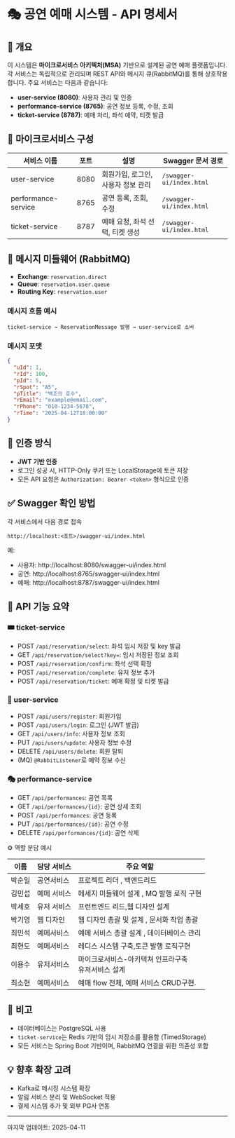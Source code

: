 # 🎭 공연 예매 시스템 - API 명세서

## 📌 개요
이 시스템은 **마이크로서비스 아키텍처(MSA)** 기반으로 설계된 공연 예매 플랫폼입니다. 각 서비스는 독립적으로 관리되며 REST API와 메시지 큐(RabbitMQ)를 통해 상호작용합니다. 주요 서비스는 다음과 같습니다:

- **user-service (8080)**: 사용자 관리 및 인증
- **performance-service (8765)**: 공연 정보 등록, 수정, 조회
- **ticket-service (8787)**: 예매 처리, 좌석 예약, 티켓 발급

## 🧩 마이크로서비스 구성

| 서비스 이름           | 포트  | 설명                            | Swagger 문서 경로       |
|------------------------|-------|-----------------------------------|---------------------------|
| user-service           | 8080  | 회원가입, 로그인, 사용자 정보 관리 | `/swagger-ui/index.html` |
| performance-service    | 8765  | 공연 등록, 조회, 수정             | `/swagger-ui/index.html` |
| ticket-service         | 8787  | 예매 요청, 좌석 선택, 티켓 생성   | `/swagger-ui/index.html` |


## 🔁 메시지 미들웨어 (RabbitMQ)

- **Exchange**: `reservation.direct`
- **Queue**: `reservation.user.queue`
- **Routing Key**: `reservation.user`

### 메시지 흐름 예시
```
ticket-service → ReservationMessage 발행 → user-service로 소비
```

### 메시지 포맷
```json
{
  "uId": 1,
  "rId": 100,
  "pId": 5,
  "rSpot": "A5",
  "pTitle": "백조의 호수",
  "rEmail": "example@email.com",
  "rPhone": "010-1234-5678",
  "rTime": "2025-04-12T18:00:00"
}
```

## 🔐 인증 방식

- **JWT 기반 인증**
- 로그인 성공 시, HTTP-Only 쿠키 또는 LocalStorage에 토큰 저장
- 모든 API 요청은 `Authorization: Bearer <token>` 형식으로 인증

## ✅ Swagger 확인 방법

각 서비스에서 다음 경로 접속
```
http://localhost:<포트>/swagger-ui/index.html
```

예:
- 사용자: http://localhost:8080/swagger-ui/index.html
- 공연: http://localhost:8765/swagger-ui/index.html
- 예매: http://localhost:8787/swagger-ui/index.html


## 📁 API 기능 요약

### 🎟️ ticket-service
- POST `/api/reservation/select`: 좌석 임시 저장 및 key 발급
- GET `/api/reservation/select?key=`: 임시 저장된 정보 조회
- POST `/api/reservation/confirm`: 좌석 선택 확정
- POST `/api/reservation/complete`: 유저 정보 추가
- POST `/api/reservation/ticket`: 예매 확정 및 티켓 발급

### 👤 user-service
- POST `/api/users/register`: 회원가입
- POST `/api/users/login`: 로그인 (JWT 발급)
- GET `/api/users/info`: 사용자 정보 조회
- PUT `/api/users/update`: 사용자 정보 수정
- DELETE `/api/users/delete`: 회원 탈퇴
- (MQ) `@RabbitListener`로 예약 정보 수신

### 🎭 performance-service
- GET `/api/performances`: 공연 목록
- GET `/api/performances/{id}`: 공연 상세 조회
- POST `/api/performances`: 공연 등록
- PUT `/api/performances/{id}`: 공연 수정
- DELETE `/api/performances/{id}`: 공연 삭제


⚙️ 역할 분담 예시

| 이름  | 담당 서비스              | 주요 역할                          |
|-----|---------------------|--------------------------------|
| 박순일 | 공연서비스               |  프로젝트 리더 , 백엔드리드               |
| 김민섭 | 예메 서비스              | 메세지 미들웨어 설계 , MQ 발행 로직 구현      |
| 박세호 | 유저 서비스              | 프런트엔드 리드,웹 디자인 설계              |
| 박기영 | 웹 디자인               | 웹 디자인 총괄 및 설계 , 문서화 작업 총괄      |
| 최민석 | 예메서비스               | 예메 서비스 총괄 설계 , 데이터베이스 관리       |
| 최현도 | 예메서비스               | 레디스 시스템 구축,토큰 발행 로직구현          |
| 이용수 | 유저서비스               | 마이크로서비스-아키텍쳐 인프라구축<br>유저서비스 설계 |
| 최소현 | 예메서비스               | 예매 flow 전체, 예매 서비스 CRUD구현.     |


## 📌 비고
- 데이터베이스는 PostgreSQL 사용
- `ticket-service`는 Redis 기반의 임시 저장소를 활용함 (TimedStorage)
- 모든 서비스는 Spring Boot 기반이며, RabbitMQ 연결을 위한 의존성 포함

## 💡 향후 확장 고려
- Kafka로 메시징 시스템 확장
- 알림 서비스 분리 및 WebSocket 적용
- 결제 시스템 추가 및 외부 PG사 연동

---
마지막 업데이트: 2025-04-11

